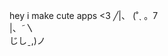 hey i make cute apps <3
                            ╱|、
                          (˚ˎ 。7  
                           |、˜〵          
                          じしˍ,)ノ

